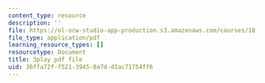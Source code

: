 ```yaml
---
content_type: resource
description: ''
file: https://ol-ocw-studio-app-production.s3.amazonaws.com/courses/18-03sc-differential-equations-fall-2011/36ffa72ff52139458a7dd1ac71754ff6_wwfjLBWfiSI.pdf
file_type: application/pdf
learning_resource_types: []
resourcetype: Document
title: 3play pdf file
uid: 36ffa72f-f521-3945-8a7d-d1ac71754ff6
---
```

